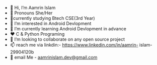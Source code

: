 - 👋 Hi, I’m Aamrin Islam
- 👩 Pronouns She/Her
- 🐣currently studying Btech CSE(3rd Year)
- 👀 I’m interested in Android Devlopment
- 🌱 I’m currently learning Android Devlopment in advance
- ❤️ C & Python Programing
- 💞️ I’m looking to collaborate on any open source project 
- 📫 reach me via linkdin:- https://www.linkedin.com/in/aamrin- islam-29904120b
- 📧 email Me - aamrinislam.dev@gmail.com

<!---
aamrin786/aamrin786 is a ✨ special ✨ repository because its `README.md` (this file) appears on your GitHub profile.
You can click the Preview link to take a look at your changes.
--->
